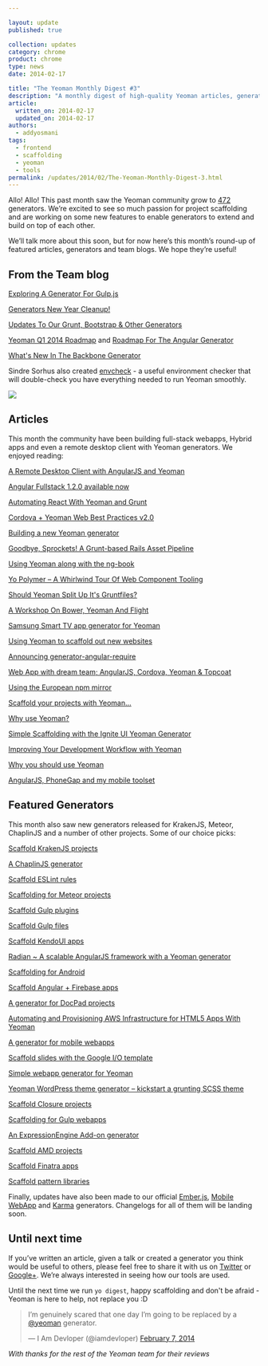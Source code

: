```yaml
---

layout: update
published: true

collection: updates
category: chrome
product: chrome
type: news
date: 2014-02-17

title: "The Yeoman Monthly Digest #3"
description: "A monthly digest of high-quality Yeoman articles, generators and project news."
article:
  written_on: 2014-02-17
  updated_on: 2014-02-17
authors:
  - addyosmani
tags:
  - frontend
  - scaffolding
  - yeoman
  - tools
permalink: /updates/2014/02/The-Yeoman-Monthly-Digest-3.html
---
```

Allo! Allo! This past month saw the Yeoman community grow to [472](http://yeoman.io/community-generators.html) generators. We’re excited to see so much passion for project scaffolding and are working on some new features to enable generators to extend and build on top of each other. 

We’ll talk more about this soon, but for now here’s this month’s round-up of featured articles, generators and team blogs. We hope they’re useful!

## From the Team blog

[Exploring A Generator For Gulp.js](http://yeoman.io/blog/gulp-explore.html)

[Generators New Year Cleanup!](http://yeoman.io/blog/cleanup.html)

[Updates To Our Grunt, Bootstrap & Other Generators](http://yeoman.io/blog/generator-update-feb-0207.html)

[Yeoman Q1 2014 Roadmap](https://github.com/yeoman/yeoman/issues/1264) and [Roadmap For The Angular Generator](https://github.com/yeoman/generator-angular/issues/553)

[What's New In The Backbone Generator](http://yeoman.io/blog/whats-new-in-backbone-generator.html)

Sindre Sorhus also created [envcheck](https://github.com/sindresorhus/envcheck/) - a useful environment checker that will double-check you have everything needed to run Yeoman smoothly.

<img src="//i.imgur.com/jyAbtYg.png"/>

## Articles

This month the community have been building full-stack webapps, Hybrid apps and even a remote desktop client with Yeoman generators. We enjoyed reading:

[A Remote Desktop Client with AngularJS and Yeoman](http://blog.mgechev.com/2014/02/08/remote-desktop-vnc-client-with-angularjs-and-yeoman/)

[Angular Fullstack 1.2.0 available now](http://tylerhenkel.com/angular-fullstack-1-2-0-available-now/)

[Automating React With Yeoman and Grunt](http://newtriks.com/2013/12/31/automating-react-with-yeoman-and-grunt/)

[Cordova + Yeoman Web Best Practices v2.0](http://www.gauntface.co.uk/blog/2014/02/05/cordova-web-best-practices-v2-0/)

[Building a new Yeoman generator](http://rhumaric.com/2014/01/building-a-yeoman-generator/)

[Goodbye, Sprockets! A Grunt-based Rails Asset Pipeline](http://blog.pedago.com/2014/01/21/goodbye-sprockets-a-grunt-based-rails-asset-pipeline/)

[Using Yeoman along with the ng-book](http://minimul.com/using-yeoman-along-with-the-ng-book.html)

[Yo Polymer – A Whirlwind Tour Of Web Component Tooling](http://updates.html5rocks.com/2014/01/Yo-Polymer-A-Whirlwind-Tour-Of-Web-Component-Tooling)

[Should Yeoman Split Up It's Gruntfiles?](http://creynders.wordpress.com/2014/02/10/best-way-to-handle-large-grunt-files/)

[A Workshop On Bower, Yeoman And Flight](https://speakerdeck.com/anguscroll/stanford)

[Samsung Smart TV app generator for Yeoman](http://eddie-moore.com/2014/01/samsung-smart-tv-app-generator-for-yeoman/)

[Using Yeoman to scaffold out new websites](http://blog.parkji.co.uk/2014/01/17/using-yeoman-to-scaffold-out-new-websites.html)

[Announcing generator-angular-require](http://www.aaronallport.com/index.php/category/yeoman/)

[Web App with dream team; AngularJS, Cordova, Yeoman & Topcoat](http://www.numediaweb.com/web-app-with-dream-team/)

[Using the European npm mirror](http://shapeshed.com/using-the-european-npm-mirror/)

[Scaffold your projects with Yeoman…](http://theenlighteneddeveloper.com/category/javascript/yeoman/)

[Why use Yeoman?](http://js.jidesoft.com/guide/00-installation/03-with-yeoman.html)

[Simple Scaffolding with the Ignite UI Yeoman Generator](http://www.infragistics.com/community/blogs/ambrose_little/archive/2014/01/28/simple-scaffolding-with-the-ignite-ui-yeoman-generator.aspx)

[Improving Your Development Workflow with Yeoman](http://blog.teamtreehouse.com/improving-development-workflow-yeoman)

[Why you should use Yeoman](http://agtlucas.com/blog/2014/01/05/why-you-should-use-yeoman.html)

[AngularJS, PhoneGap and my mobile toolset](https://docs.google.com/presentation/d/1vO5NlWGjwUpMYlSSpqFnYYimbKvi1l4f-s7c3sbEZZY/edit#slide=id.g2a3cc7a59_74)


## Featured Generators 

This month also saw new generators released for KrakenJS, Meteor, ChaplinJS and a number of other projects. Some of our choice picks:

[Scaffold KrakenJS projects](https://github.com/paypal/generator-kraken)

[A ChaplinJS generator](https://github.com/chrisabrams/generator-chaplin)

[Scaffold ESLint rules](https://github.com/eslint/generator-eslint)

[Scaffolding for Meteor projects](https://npmjs.org/package/yeoman-meteor)

[Scaffold Gulp plugins](https://github.com/sindresorhus/generator-gulp-plugin-boilerplate)

[Scaffold Gulp files](https://github.com/rogeriopvl/generator-gulpfile)

[Scaffold KendoUI apps](http://a.shinynew.me/post/76648348188/kendo-ui-yeoman-generator-v1-is-fresh-out-the-kitchen#.Uv5hF_J6vkc.twitter)

[Radian ~ A scalable AngularJS framework with a Yeoman generator](http://radian.io/)

[Scaffolding for Android](https://github.com/groupsky/generator-android)

[Scaffold Angular + Firebase apps](https://github.com/firebase/generator-angularfire)

[A generator for DocPad projects](https://github.com/RobLoach/generator-docpad)

[Automating and Provisioning AWS Infrastructure for HTML5 Apps With Yeoman](http://pius.me/built/a-yeoman-generator-for-aws/)

[A generator for mobile webapps](https://github.com/peutetre/generator-mobile-app)

[Scaffold slides with the Google I/O template](https://github.com/NicolasRitouet/generator-io-slides)

[Simple webapp generator for Yeoman](http://jorshasaur.us/simple-web-app-generator-for-yeoman/)

[Yeoman WordPress theme generator – kickstart a grunting SCSS theme](http://www.danielauener.com/yeoman-wordpress-theme-generator/)

[Scaffold Closure projects](https://github.com/closureplease/generator-closure)

[Scaffolding for Gulp webapps](https://github.com/leaky/generator-gulper)

[An ExpressionEngine Add-on generator](https://github.com/rsanchez/generator-ee-addon)

[Scaffold AMD projects](https://github.com/T1st3/generator-amd)

[Scaffold Finatra apps](https://github.com/jrcryer/generator-finatra)

[Scaffold pattern libraries](https://github.com/jrcryer/generator-pattern-primer)

Finally, updates have also been made to our official [Ember.js](https://github.com/yeoman/generator-ember/releases), [Mobile WebApp](https://github.com/yeoman/generator-mobile) and [Karma](https://github.com/yeoman/generator-karma) generators. Changelogs for all of them will be landing soon.

## Until next time

If you’ve written an article, given a talk or created a generator you think would be useful to others, please feel free to share it with us on [Twitter](http://twitter.com/yeoman) or [Google+](https://plus.sandbox.google.com/101063139999404044459/posts). We’re always interested in seeing how our tools are used.

Until the next time we run `yo digest`, happy scaffolding and don't be afraid - Yeoman is here to help, not replace you :D 

<blockquote class="twitter-tweet" lang="en"><p>I’m genuinely scared that one day I’m going to be replaced by a <a href="https://twitter.com/yeoman">@yeoman</a> generator.</p>&mdash; I Am Devloper (@iamdevloper) <a href="https://twitter.com/iamdevloper/statuses/431764751610548225">February 7, 2014</a></blockquote>

*With thanks for the rest of the Yeoman team for their reviews*
